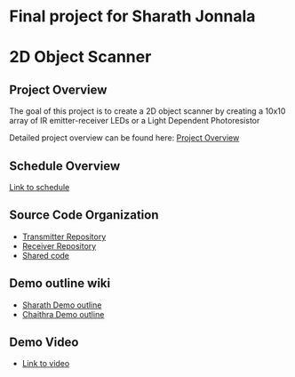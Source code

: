 # Final project for Sharath Jonnala
# 2D Object Scanner

## Project Overview

The goal of this project is to create a 2D object scanner by creating a 10x10 array of IR emitter-receiver LEDs or a Light Dependent Photoresistor

Detailed project overview can be found here: [Project Overview](https://github.com/cu-ecen-aeld/final-project-Sharath-Jonnala/wiki/Project-Overview)

## Schedule Overview
[Link to schedule](https://github.com/cu-ecen-aeld/final-project-chaisuresh/wiki/Project-Schedule)

## Source Code Organization
* [Transmitter Repository](https://github.com/cu-ecen-aeld/final-project-chaisuresh)
* [Receiver Repository](https://github.com/cu-ecen-aeld/final-project-Sharath-Jonnala)
* [Shared code](https://github.com/cu-ecen-aeld/final-project-chaithra-sharath)

## Demo outline wiki
* [Sharath Demo outline](https://github.com/cu-ecen-aeld/final-project-chaithra-sharath/wiki/Sharath-Jonnala-DemoVideo)
* [Chaithra Demo outline](https://github.com/cu-ecen-aeld/final-project-chaithra-sharath/wiki/Chaithra-Suresh-Demo-Video)

## Demo Video
* [Link to video](https://drive.google.com/file/d/1sX2ox3o0TWFlJiuCQI57radafTuEK_u1/view?usp=sharing)

